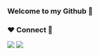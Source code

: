 ### Welcome to my Github 👋

### ❤ Connect 💙

<a href="https://www.instagram.com/starkyb99/" target="_blank"><img src="https://img.shields.io/badge/instargram-E4405F?style=flat-square&logo=Instagram&logoColor=white"/></a>
<a href="#" target="_blank"><img src="https://img.shields.io/badge/yb010626@gmail.com-EA4335?style=flat-square&logo=gmail&logoColor=white"/></a>
